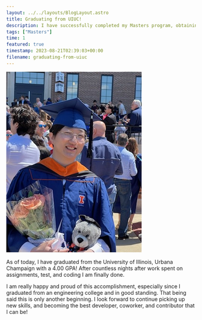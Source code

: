 ```yaml
---
layout: ../../layouts/BlogLayout.astro
title: Graduating from UIUC!
description: I have successfully completed my Masters program, obtaining a Computer Science degree with a perfect 4.00!
tags: ["Masters"]
time: 1
featured: true
timestamp: 2023-08-21T02:39:03+00:00
filename: graduating-from-uiuc
---
```


![happy-to-graduate](/images/blog/uiuc-graduation.jpeg)

As of today, I have graduated from the University of Illinois, Urbana Champaign with a 4.00 GPA! After countless nights after work spent on assignments, test, and coding I am finally done.

I am really happy and proud of this accomplishment, especially since I graduated from an engineering college and in good standing. That being said this is only another beginning. I look forward to continue picking up new skills, and becoming the best developer, coworker, and contributor that I can be!
